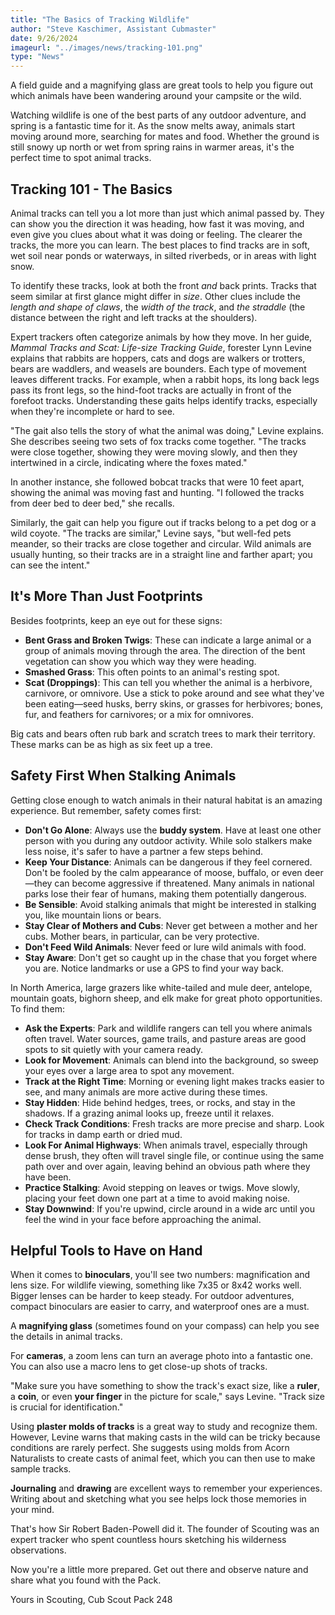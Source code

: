 ```yaml
---
title: "The Basics of Tracking Wildlife"
author: "Steve Kaschimer, Assistant Cubmaster"
date: 9/26/2024
imageurl: "../images/news/tracking-101.png"
type: "News"
---
```


A field guide and a magnifying glass are great tools to help you figure out which animals have been wandering around your campsite or the wild.

Watching wildlife is one of the best parts of any outdoor adventure, and spring is a fantastic time for it. As the snow melts away, animals start moving around more, searching for mates and food. Whether the ground is still snowy up north or wet from spring rains in warmer areas, it's the perfect time to spot animal tracks.

## Tracking 101 - The Basics

Animal tracks can tell you a lot more than just which animal passed by. They can show you the direction it was heading, how fast it was moving, and even give you clues about what it was doing or feeling. The clearer the tracks, the more you can learn. The best places to find tracks are in soft, wet soil near ponds or waterways, in silted riverbeds, or in areas with light snow.

To identify these tracks, look at both the front _and_ back prints. Tracks that seem similar at first glance might differ in _size_. Other clues include the _length and shape of claws_, the _width of the track_, and _the straddle_ (the distance between the right and left tracks at the shoulders).

Expert trackers often categorize animals by how they move. In her guide, _Mammal Tracks and Scat: Life-size Tracking Guide_, forester Lynn Levine explains that rabbits are hoppers, cats and dogs are walkers or trotters, bears are waddlers, and weasels are bounders. Each type of movement leaves different tracks. For example, when a rabbit hops, its long back legs pass its front legs, so the hind-foot tracks are actually in front of the forefoot tracks. Understanding these gaits helps identify tracks, especially when they're incomplete or hard to see.

"The gait also tells the story of what the animal was doing," Levine explains. She describes seeing two sets of fox tracks come together. "The tracks were close together, showing they were moving slowly, and then they intertwined in a circle, indicating where the foxes mated."

In another instance, she followed bobcat tracks that were 10 feet apart, showing the animal was moving fast and hunting. "I followed the tracks from deer bed to deer bed," she recalls.

Similarly, the gait can help you figure out if tracks belong to a pet dog or a wild coyote. "The tracks are similar," Levine says, "but well-fed pets meander, so their tracks are close together and circular. Wild animals are usually hunting, so their tracks are in a straight line and farther apart; you can see the intent."

## It's More Than Just Footprints

Besides footprints, keep an eye out for these signs:

- **Bent Grass and Broken Twigs**: These can indicate a large animal or a group of animals moving through the area. The direction of the bent vegetation can show you which way they were heading.
- **Smashed Grass**: This often points to an animal's resting spot.
- **Scat (Droppings)**: This can tell you whether the animal is a herbivore, carnivore, or omnivore. Use a stick to poke around and see what they've been eating—seed husks, berry skins, or grasses for herbivores; bones, fur, and feathers for carnivores; or a mix for omnivores.

Big cats and bears often rub bark and scratch trees to mark their territory. These marks can be as high as six feet up a tree.

## Safety First When Stalking Animals

Getting close enough to watch animals in their natural habitat is an amazing experience. But remember, safety comes first:

- **Don't Go Alone**: Always use the **buddy system**. Have at least one other person with you during any outdoor activity. While solo stalkers make less noise, it's safer to have a partner a few steps behind.
- **Keep Your Distance**: Animals can be dangerous if they feel cornered. Don't be fooled by the calm appearance of moose, buffalo, or even deer—they can become aggressive if threatened. Many animals in national parks lose their fear of humans, making them potentially dangerous.
- **Be Sensible**: Avoid stalking animals that might be interested in stalking you, like mountain lions or bears.
- **Stay Clear of Mothers and Cubs**: Never get between a mother and her cubs. Mother bears, in particular, can be very protective.
- **Don't Feed Wild Animals**: Never feed or lure wild animals with food.
- **Stay Aware**: Don't get so caught up in the chase that you forget where you are. Notice landmarks or use a GPS to find your way back.

In North America, large grazers like white-tailed and mule deer, antelope, mountain goats, bighorn sheep, and elk make for great photo opportunities. To find them:

- **Ask the Experts**: Park and wildlife rangers can tell you where animals often travel. Water sources, game trails, and pasture areas are good spots to sit quietly with your camera ready.
- **Look for Movement**: Animals can blend into the background, so sweep your eyes over a large area to spot any movement.
- **Track at the Right Time**: Morning or evening light makes tracks easier to see, and many animals are more active during these times.
- **Stay Hidden**: Hide behind hedges, trees, or rocks, and stay in the shadows. If a grazing animal looks up, freeze until it relaxes.
- **Check Track Conditions**: Fresh tracks are more precise and sharp. Look for tracks in damp earth or dried mud.
- **Look For Animal Highways**: When animals travel, especially through dense brush, they often will travel single file, or continue using the same path over and over again, leaving behind an obvious path where they have been.
- **Practice Stalking**: Avoid stepping on leaves or twigs. Move slowly, placing your feet down one part at a time to avoid making noise.
- **Stay Downwind**: If you're upwind, circle around in a wide arc until you feel the wind in your face before approaching the animal.

## Helpful Tools to Have on Hand

When it comes to **binoculars**, you'll see two numbers: magnification and lens size. For wildlife viewing, something like 7x35 or 8x42 works well. Bigger lenses can be harder to keep steady. For outdoor adventures, compact binoculars are easier to carry, and waterproof ones are a must.

A **magnifying glass** (sometimes found on your compass) can help you see the details in animal tracks.

For **cameras**, a zoom lens can turn an average photo into a fantastic one. You can also use a macro lens to get close-up shots of tracks.

"Make sure you have something to show the track's exact size, like a **ruler**, a **coin**, or even **your finger** in the picture for scale," says Levine. "Track size is crucial for identification."

Using **plaster molds of tracks** is a great way to study and recognize them. However, Levine warns that making casts in the wild can be tricky because conditions are rarely perfect. She suggests using molds from Acorn Naturalists to create casts of animal feet, which you can then use to make sample tracks.

**Journaling** and **drawing** are excellent ways to remember your experiences. Writing about and sketching what you see helps lock those memories in your mind.

That's how Sir Robert Baden-Powell did it. The founder of Scouting was an expert tracker who spent countless hours sketching his wilderness observations.

Now you're a little more prepared. Get out there and observe nature and share what you found with the Pack.

Yours in Scouting, Cub Scout Pack 248
